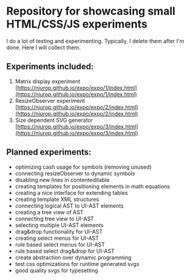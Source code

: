 # Repository for showcasing small HTML/CSS/JS experiments

I do a lot of testing and experimenting. Typically, I delete them after I'm done. Here I will collect them.

## Experiments included:

1. Matrix display experiment [https://niurop.github.io/expo/expo/1/index.html](https://niurop.github.io/expo/expo/1/index.html)
2. ResizeObserver experiment [https://niurop.github.io/expo/expo/2/index.html](https://niurop.github.io/expo/expo/2/index.html)
3. Size dependent SVG generator [https://niurop.github.io/expo/expo/3/index.html](https://niurop.github.io/expo/expo/3/index.html)

## Planned experiments:

- optimizing cash usage for symbols (removing unused)
- connecting resizeObserver to dynamic symbols
- disabling new lines in contenteditable
- creating templates for positioning elements in math equations
- creating a nice interface for extending tables
- creating template XML structures
- connecting logical AST to UI-AST elements
- creating a tree view of AST
- connecting tree view to UI-AST
- selecting multiple UI-AST elements
- drag&drop functionality for UI-AST
- creating select menus for UI-AST
- rule based select menus for UI-AST
- rule based select drag&drop for UI-AST
- create abstraction over dynamic programming
- test css optimizations for runtime generated svgs
- good quality svgs for typesetting
